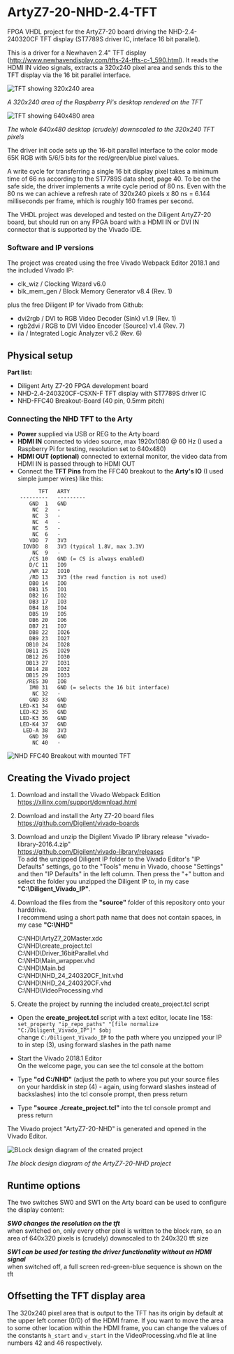# ArtyZ7-20-NHD-2.4-TFT
FPGA VHDL project for the ArtyZ7-20 board driving the NHD-2.4-240320CF TFT display (ST7789S driver IC, inteface 16 bit parallel).

This is a driver for a Newhaven 2.4" TFT display (http://www.newhavendisplay.com/tfts-24-tfts-c-1_590.html). It reads the HDMI IN video signals, extracts a 320x240 pixel area and sends this to the TFT display via the 16 bit parallel interface.

![TFT showing 320x240 area](/images/raspberry-desktop-320x240.jpg)

*A 320x240 area of the Raspberry Pi's desktop rendered on the TFT*

![TFT showing 640x480 area](/images/raspberry-desktop-640x480.jpg) 

*The whole 640x480 desktop (crudely) downscaled to the 320x240 TFT pixels*

The driver init code sets up the 16-bit parallel interface to the color mode 65K RGB with 5/6/5 bits for the red/green/blue pixel values.

A write cycle for transferring a single 16 bit display pixel takes a minimum time of 66 ns according to the ST7789S data sheet, page 40. To be on the safe side, the driver implements a write cycle period of 80 ns. Even with the 80 ns we can achieve a refresh rate of 320x240 pixels x 80 ns = 6.144 milliseconds per frame, which is roughly 160 frames per second.

The VHDL project was developed and tested on the Diligent ArtyZ7-20 board, but should run on any FPGA board with a HDMI IN or DVI IN connector that is supported by the Vivado IDE.

### Software and IP versions

The project was created using the free Vivado Webpack Editor 2018.1 and the included Vivado IP:

* clk_wiz / Clocking Wizard v6.0
* blk_mem_gen / Block Memory Generator v8.4 (Rev. 1)

plus the free Diligent IP for Vivado from Github:

* dvi2rgb / DVI to RGB Video Decoder (Sink) v1.9 (Rev. 1)
* rgb2dvi / RGB to DVI Video Encoder (Source) v1.4 (Rev. 7)
* ila / Integrated Logic Analyzer v6.2 (Rev. 6) 

## Physical setup

**Part list:**

* Diligent Arty Z7-20 FPGA development board
* NHD-2.4-240320CF-CSXN-F TFT display with ST7789S driver IC
* NHD-FFC40 Breakout-Board (40 pin, 0.5mm pitch)


### Connecting the NHD TFT to the Arty

* **Power** supplied via USB or REG to the Arty board
* **HDMI IN** connected to video source, max 1920x1080 @ 60 Hz (I used a Raspberry Pi for testing, resolution set to 640x480)
* **HDMI OUT (optional)** connected to external monitor, the video data from HDMI IN is passed through to HDMI OUT
* Connect the **TFT Pins** from the FFC40 breakout to the **Arty's IO** (I used simple jumper wires) like this:  
```
          TFT   ARTY  
    ---------   ---------   
       GND  1   GND  
        NC  2   -  
        NC  3   -    
        NC  4   -  
        NC  5   -   
        NC  6   -  
       VDD  7   3V3   
     IOVDD  8   3V3 (typical 1.8V, max 3.3V)   
        NC  9   -   
       /CS 10   GND (= CS is always enabled)   
       D/C 11   IO9   
       /WR 12   IO10   
       /RD 13   3V3 (the read function is not used)   
       DB0 14   IO0   
       DB1 15   IO1   
       DB2 16   IO2   
       DB3 17   IO3   
       DB4 18   IO4   
       DB5 19   IO5   
       DB6 20   IO6   
       DB7 21   IO7   
       DB8 22   IO26   
       DB9 23   IO27   
      DB10 24   IO28   
      DB11 25   IO29   
      DB12 26   IO30   
      DB13 27   IO31   
      DB14 28   IO32   
      DB15 29   IO33   
      /RES 30   IO8   
       IM0 31   GND (= selects the 16 bit interface)   
        NC 32   -   
       GND 33   GND   
    LED-K1 34   GND   
    LED-K2 35   GND   
    LED-K3 36   GND   
    LED-K4 37   GND   
     LED-A 38   3V3   
       GND 39   GND   
        NC 40   -    
```
![NHD FFC40 Breakout with mounted TFT](/images/NHD_FFC40_Breakout.jpg)

## Creating the Vivado project

1. Download and install the Vivado Webpack Edition  
https://xilinx.com/support/download.html

2. Download and install the Arty Z7-20 board files  
https://github.com/Digilent/vivado-boards

3. Download and unzip the Digilent Vivado IP library release "vivado-library-2016.4.zip"  
https://github.com/Digilent/vivado-library/releases  
To add the unzipped Diligent IP folder to the Vivado Editor's "IP Defaults" settings, go to the "Tools" menu in Vivado, choose "Settings" and then "IP Defaults" in the left column. Then press the "+" button and select the folder you unzipped the Diligent IP to, in my case **"C:\Diligent_Vivado_IP"**.

4. Download the files from the **"source"** folder of this repository onto your harddrive.  
I recommend using a short path name that does not contain spaces, in my case **"C:\NHD"**  

    C:\NHD\ArtyZ7_20Master.xdc  
    C:\NHD\create_project.tcl  
    C:\NHD\Driver_16bitParallel.vhd  
    C:\NHD\Main_wrapper.vhd  
    C:\NHD\Main.bd  
    C:\NHD\NHD_24_240320CF_Init.vhd  
    C:\NHD\NHD_24_240320CF.vhd  
    C:\NHD\VideoProcessing.vhd  

5. Create the project by running the included create_project.tcl script

* Open the **create_project.tcl** script with a text editor, locate line 158:   
`set_property "ip_repo_paths" "[file normalize "C:/Diligent_Vivado_IP"]" $obj`  
change `C:/Diligent_Vivado_IP` to the path where you unzipped your IP to in step (3), using forward slashes in the path name

* Start the Vivado 2018.1 Editor  
On the welcome page, you can see the tcl console at the bottom

* Type **"cd C:/NHD"** (adjust the path to where you put your source files on your harddisk in step (4) - again, using forward slashes instead of backslashes) into the tcl console prompt, then press return

* Type **"source ./create_project.tcl"** into the tcl console prompt and press return

The Vivado project "ArtyZ7-20-NHD" is generated and opened in the Vivado Editor.

![BLock design diagram of the created project](/images/vivado_block_design.png)

*The block design diagram of the ArtyZ7-20-NHD project*

## Runtime options

The two switches SW0 and SW1 on the Arty board can be used to configure the display content:

***SW0 changes the resolution on the tft***  
when switched on, only every other pixel is written to the block ram, so an area of 640x320 pixels is (crudely) downscaled to th 240x320 tft size

***SW1 can be used for testing the driver functionality without an HDMI signal***  
when switched off, a full screen red-green-blue sequence is shown on the tft

## Offsetting the TFT display area

The 320x240 pixel area that is output to the TFT has its origin by default at the upper left corner (0/0) of the HDMI frame. If you want to move the area to some other location within the HDMI frame, you can change the values of the constants `h_start` and `v_start` in the VideoProcessing.vhd file at line numbers 42 and 46 respectively.
